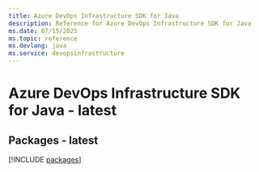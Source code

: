 ```yaml
---
title: Azure DevOps Infrastructure SDK for Java
description: Reference for Azure DevOps Infrastructure SDK for Java
ms.date: 07/15/2025
ms.topic: reference
ms.devlang: java
ms.service: devopsinfrastructure
---
```

# Azure DevOps Infrastructure SDK for Java - latest
## Packages - latest
[!INCLUDE [packages](devops-infrastructure-index.md)]